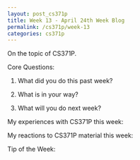 ```yaml
---
layout: post_cs371p
title: Week 13 - April 24th Week Blog
permalink: /cs371p/week-13
categories: cs371p
---
```


On the topic of CS371P.

Core Questions:

1. What did you do this past week?


2. What is in your way?


3. What will you do next week?


My experiences with CS371P this week:


My reactions to CS371P material this week:


Tip of the Week:


